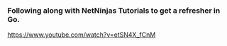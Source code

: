 ### Following along with NetNinjas Tutorials to get a refresher in Go.

https://www.youtube.com/watch?v=etSN4X_fCnM
